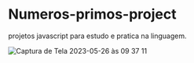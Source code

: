 # Numeros-primos-project

projetos javascript para estudo e pratica na linguagem.


![Captura de Tela 2023-05-26 às 09 37 11](https://github.com/washiner/Numeros-primos-project/assets/50848988/6549faac-f5ba-4385-8ea6-004e446a28ac)
